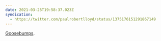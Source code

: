 ```yaml
---
date: 2021-03-25T19:58:37.023Z
syndication:
  - https://twitter.com/paulrobertlloyd/status/1375176151291867149
---
```


[Goosebumps](https://www.youtube.com/watch?v=R0H0X0KXzbA).
